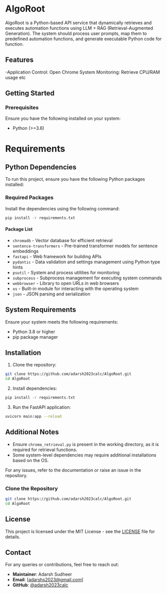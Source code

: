 

# AlgoRoot

AlgoRoot is a Python-based API service that dynamically retrieves and executes automation
functions using LLM + RAG (Retrieval-Augmented Generation). The system should process
user prompts, map them to predefined automation functions, and generate executable Python
code for function. 

## Features
-Application Control: Open Chrome
System Monitoring: Retrieve CPU/RAM usage etc


## Getting Started
### Prerequisites
Ensure you have the following installed on your system:
- Python (>=3.6)
# Requirements

## Python Dependencies
To run this project, ensure you have the following Python packages installed:

### Required Packages
Install the dependencies using the following command:
```bash
pip install -r requirements.txt
```

#### Package List
- `chromadb` - Vector database for efficient retrieval
- `sentence-transformers` - Pre-trained transformer models for sentence embeddings
- `fastapi` - Web framework for building APIs
- `pydantic` - Data validation and settings management using Python type hints
- `psutil` - System and process utilities for monitoring
- `subprocess` - Subprocess management for executing system commands
- `webbrowser` - Library to open URLs in web browsers
- `os` - Built-in module for interacting with the operating system
- `json` - JSON parsing and serialization

## System Requirements
Ensure your system meets the following requirements:
- Python 3.8 or higher
- pip package manager

## Installation
1. Clone the repository:
```bash
git clone https://github.com/adarsh2023calc/AlgoRoot.git
cd AlgoRoot
```
2. Install dependencies:
```bash
pip install -r requirements.txt
```
3. Run the FastAPI application:
```bash
uvicorn main:app --reload
```

## Additional Notes
- Ensure `chroma_retrieval.py` is present in the working directory, as it is required for retrieval functions.
- Some system-level dependencies may require additional installations based on the OS.

For any issues, refer to the documentation or raise an issue in the repository.



### Clone the Repository
```bash
git clone https://github.com/adarsh2023calc/AlgoRoot.git
cd AlgoRoot
```




## License
This project is licensed under the MIT License - see the [LICENSE](LICENSE) file for details.

## Contact
For any queries or contributions, feel free to reach out:
- **Maintainer**: Adarsh Sudheer
- **Email**: [adarshs2023@gmail.com]
- **GitHub**: [@adarsh2023calc](https://github.com/adarsh2023calc)


